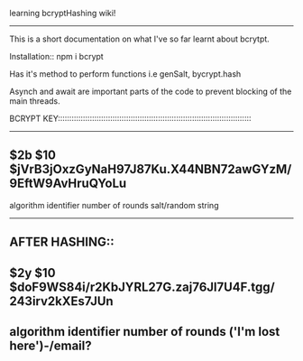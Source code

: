 learning bcryptHashing wiki!

------------------------------------------------------------------------------------------------------------------------------------------
This is a short documentation on what I've so far learnt about bcrytpt.

Installation:: npm i bcrypt

Has it's method to perform functions i.e genSalt, bycrypt.hash

Asynch and await are important parts of the code to prevent blocking of the main threads.

BCRYPT KEY:::::::::::::::::::::::::::::::::::::::::::::::::::::::::::::::::::::::::::::::::::::

-------------------------------------------------------------------------------------------------------------
$2b                        $10                        $jVrB3jOxzGyNaH97J87Ku.X44NBN72awGYzM/9EftW9AvHruQYoLu
-------------------------------------------------------------------------------------------------------------
algorithm identifier    number of rounds              salt/random string

-------------------------------------------------------------------------------------------------------------
AFTER HASHING::
-------------------------------------------------------------------------------------------------------------------------
$2y                            $10                    $doF9WS84i/r2KbJYRL27G.zaj76Jl7U4F.tgg/            243irv2kXEs7JUn
-------------------------------------------------------------------------------------------------------------------------
algorithm identifier       number of rounds                ('I'm lost here')-/email?
------------------------------------------------------------------------------------------------------------------------------------------
